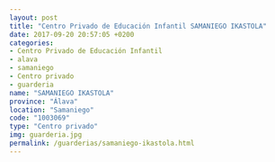 ```yaml
---
layout: post
title: "Centro Privado de Educación Infantil SAMANIEGO IKASTOLA"
date: 2017-09-20 20:57:05 +0200
categories:
- Centro Privado de Educación Infantil
- alava
- samaniego
- Centro privado
- guarderia
name: "SAMANIEGO IKASTOLA"
province: "Álava"
location: "Samaniego"
code: "1003069"
type: "Centro privado"
img: guarderia.jpg
permalink: /guarderias/samaniego-ikastola.html
---
```

